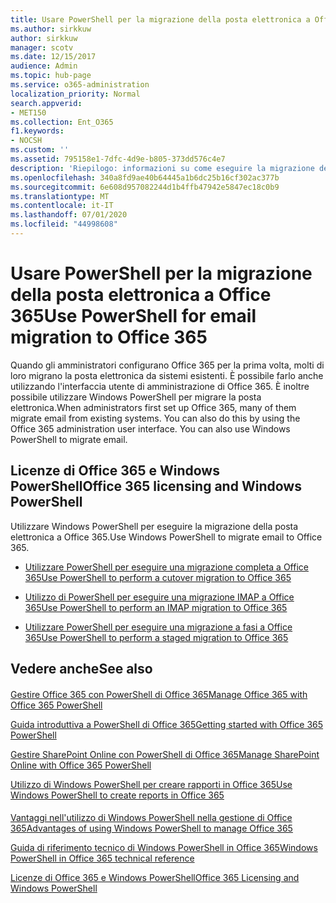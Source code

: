 ```yaml
---
title: Usare PowerShell per la migrazione della posta elettronica a Office 365
ms.author: sirkkuw
author: sirkkuw
manager: scotv
ms.date: 12/15/2017
audience: Admin
ms.topic: hub-page
ms.service: o365-administration
localization_priority: Normal
search.appverid:
- MET150
ms.collection: Ent_O365
f1.keywords:
- NOCSH
ms.custom: ''
ms.assetid: 795158e1-7dfc-4d9e-b805-373dd576c4e7
description: 'Riepilogo: informazioni su come eseguire la migrazione della posta elettronica a Office 365 utilizzando Windows PowerShell.'
ms.openlocfilehash: 340a8fd9ae40b64445a1b6dc25b16cf302ac377b
ms.sourcegitcommit: 6e608d957082244d1b4ffb47942e5847ec18c0b9
ms.translationtype: MT
ms.contentlocale: it-IT
ms.lasthandoff: 07/01/2020
ms.locfileid: "44998608"
---
```

# <a name="use-powershell-for-email-migration-to-office-365"></a><span data-ttu-id="25071-103">Usare PowerShell per la migrazione della posta elettronica a Office 365</span><span class="sxs-lookup"><span data-stu-id="25071-103">Use PowerShell for email migration to Office 365</span></span>

<span data-ttu-id="25071-p101">Quando gli amministratori configurano Office 365 per la prima volta, molti di loro migrano la posta elettronica da sistemi esistenti. È possibile farlo anche utilizzando l'interfaccia utente di amministrazione di Office 365. È inoltre possibile utilizzare Windows PowerShell per migrare la posta elettronica.</span><span class="sxs-lookup"><span data-stu-id="25071-p101">When administrators first set up Office 365, many of them migrate email from existing systems. You can also do this by using the Office 365 administration user interface. You can also use Windows PowerShell to migrate email.</span></span>
  
## <a name="office-365-licensing-and-windows-powershell"></a><span data-ttu-id="25071-107">Licenze di Office 365 e Windows PowerShell</span><span class="sxs-lookup"><span data-stu-id="25071-107">Office 365 licensing and Windows PowerShell</span></span>

<span data-ttu-id="25071-108">Utilizzare Windows PowerShell per eseguire la migrazione della posta elettronica a Office 365.</span><span class="sxs-lookup"><span data-stu-id="25071-108">Use Windows PowerShell to migrate email to Office 365.</span></span> 
  
- [<span data-ttu-id="25071-109">Utilizzare PowerShell per eseguire una migrazione completa a Office 365</span><span class="sxs-lookup"><span data-stu-id="25071-109">Use PowerShell to perform a cutover migration to Office 365</span></span>](use-powershell-to-perform-a-cutover-migration-to-office-365.md)
    
- [<span data-ttu-id="25071-110">Utilizzo di PowerShell per eseguire una migrazione IMAP a Office 365</span><span class="sxs-lookup"><span data-stu-id="25071-110">Use PowerShell to perform an IMAP migration to Office 365</span></span>](use-powershell-to-perform-an-imap-migration-to-office-365.md)
    
- [<span data-ttu-id="25071-111">Utilizzare PowerShell per eseguire una migrazione a fasi a Office 365</span><span class="sxs-lookup"><span data-stu-id="25071-111">Use PowerShell to perform a staged migration to Office 365</span></span>](use-powershell-to-perform-a-staged-migration-to-office-365.md)
    
## <a name="see-also"></a><span data-ttu-id="25071-112">Vedere anche</span><span class="sxs-lookup"><span data-stu-id="25071-112">See also</span></span>

#### 

[<span data-ttu-id="25071-113">Gestire Office 365 con PowerShell di Office 365</span><span class="sxs-lookup"><span data-stu-id="25071-113">Manage Office 365 with Office 365 PowerShell</span></span>](manage-office-365-with-office-365-powershell.md)
  
[<span data-ttu-id="25071-114">Guida introduttiva a PowerShell di Office 365</span><span class="sxs-lookup"><span data-stu-id="25071-114">Getting started with Office 365 PowerShell</span></span>](getting-started-with-office-365-powershell.md)
  
[<span data-ttu-id="25071-115">Gestire SharePoint Online con PowerShell di Office 365</span><span class="sxs-lookup"><span data-stu-id="25071-115">Manage SharePoint Online with Office 365 PowerShell</span></span>](manage-sharepoint-online-with-office-365-powershell.md)
  
[<span data-ttu-id="25071-116">Utilizzo di Windows PowerShell per creare rapporti in Office 365</span><span class="sxs-lookup"><span data-stu-id="25071-116">Use Windows PowerShell to create reports in Office 365</span></span>](use-windows-powershell-to-create-reports-in-office-365.md)
#### 

[<span data-ttu-id="25071-117">Vantaggi nell'utilizzo di Windows PowerShell nella gestione di Office 365</span><span class="sxs-lookup"><span data-stu-id="25071-117">Advantages of using Windows PowerShell to manage Office 365</span></span>](https://technet.microsoft.com/library/15144a50-453e-4cd5-befd-bc6736697967.aspx)
  
[<span data-ttu-id="25071-118">Guida di riferimento tecnico di Windows PowerShell in Office 365</span><span class="sxs-lookup"><span data-stu-id="25071-118">Windows PowerShell in Office 365 technical reference</span></span>](https://technet.microsoft.com/library/10d5c66a-7579-4319-aaa5-7a5e21d49cea.aspx)
  
[<span data-ttu-id="25071-119">Licenze di Office 365 e Windows PowerShell</span><span class="sxs-lookup"><span data-stu-id="25071-119">Office 365 Licensing and Windows PowerShell</span></span>](https://technet.microsoft.com/library/6ca0e430-f7ba-4184-becf-14c6c5c8dde5.aspx)


